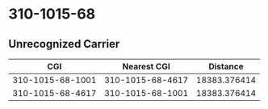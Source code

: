 # 310-1015-68
## Unrecognized Carrier


| CGI | Nearest CGI | Distance |
|-----|-------------|----------|
| 310-1015-68-1001 | 310-1015-68-4617 | 18383.376414 |
| 310-1015-68-4617 | 310-1015-68-1001 | 18383.376414 |
